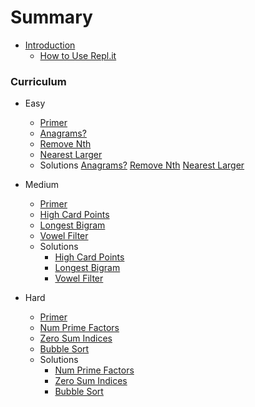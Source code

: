 # Summary

* [Introduction](README.md)
  * [How to Use Repl.it](how_to_repl.md)

### Curriculum

* Easy
  * [Primer](easy/primer.md)
  * [Anagrams?](easy/anagrams.md)
  * [Remove Nth](easy/remove_nth.md)
  * [Nearest Larger](easy/nearest_larger.md)
  * Solutions
    [Anagrams?](easy/solutions/anagrams.md)
    [Remove Nth](easy/solutions/remove_nth.md)
    [Nearest Larger](easy/solutions/nearest_larger.md)

* Medium
  * [Primer](medium/primer.md)
  * [High Card Points](medium/high_card_points.md)
  * [Longest Bigram](medium/longest_bigram.md)
  * [Vowel Filter](medium/vowel_filter.md)
  * Solutions
    * [High Card Points](medium/solutions/high_card_points.md)
    * [Longest Bigram](medium/solutions/longest_bigram.md)
    * [Vowel Filter](medium/solutions/vowel_filter.md)

* Hard
  * [Primer](hard/primer.md)
  * [Num Prime Factors](hard/num_prime_factors.md)
  * [Zero Sum Indices](hard/zero_sum_indices.md)
  * [Bubble Sort](hard/bubble_sort.md)
  * Solutions
    * [Num Prime Factors](hard/solutions/num_prime_factors.md)
    * [Zero Sum Indices](hard/solutions/zero_sum_indices.md)
    * [Bubble Sort](hard/solutions/bubble_sort.md)
